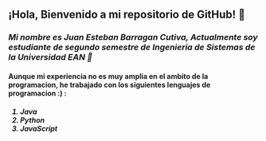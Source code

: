## **¡Hola, Bienvenido a mi repositorio de GitHub! 👋**

### *Mi nombre es Juan Esteban Barragan Cutiva, Actualmente soy estudiante de segundo semestre de Ingenieria de Sistemas de la Universidad EAN 💚*

#### Aunque mi experiencia no es muy amplia en el ambito de la programacion, he trabajado con los siguientes lenguajes de programacion :) :

##### <ol><li>Java</li><li>Python</li><li>JavaScript</li></ol>

<!--
# Hi there 👋
**Barragandjuan/barragandjuan** is a ✨ _special_ ✨ repository because its `README.md` (this file) appears on your GitHub profile.

Here are some ideas to get you started:

- 🔭 I’m currently working on ...
- 🌱 I’m currently learning ...
- 👯 I’m looking to collaborate on ...
- 🤔 I’m looking for help with ...
- 💬 Ask me about ...
- 📫 How to reach me: ...
- 😄 Pronouns: ...
- ⚡ Fun fact: ...
-->


